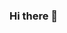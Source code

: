 ### Hi there 👋

<!--
**FrancoTr/FrancoTr** is a ✨ _special_ ✨ repository because its `README.md` (this file) appears on your GitHub profile.

Here are some ideas to get you started:

- 🔭 I’m currently working on Adistec
- 🌱 I’m currently learning Node.js and React.js
- 📫 mail: franco-t20@outlook.com 
- 😄 Pronouns: He/Him
-->
